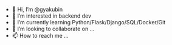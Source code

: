 - 👋 Hi, I’m @gyakubin
- 👀 I’m interested in backend dev
- 🌱 I’m currently learning Python/Flask/Django/SQL/Docker/Git
- 💞️ I’m looking to collaborate on ...
- 📫 How to reach me ...

<!---
gyakubin/gyakubin is a ✨ special ✨ repository because its `README.md` (this file) appears on your GitHub profile.
You can click the Preview link to take a look at your changes.
--->
